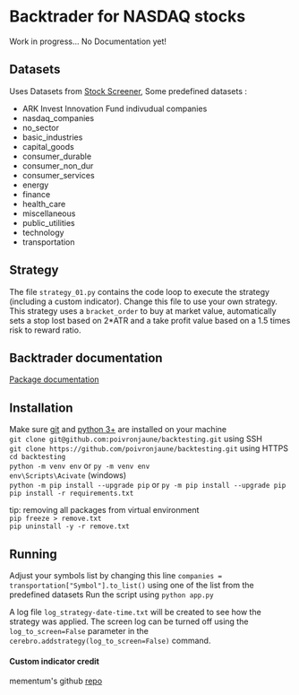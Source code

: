 # Backtrader for NASDAQ stocks

Work in progress... No Documentation yet!  
## Datasets
Uses Datasets from [Stock Screener](https://github.com/poivronjaune/stock_screener/tree/main/DATASETS), Some predefined datasets :
- ARK Invest Innovation Fund indivudual companies
- nasdaq_companies 
- no_sector        
- basic_industries 
- capital_goods    
- consumer_durable 
- consumer_non_dur 
- consumer_services
- energy           
- finance          
- health_care      
- miscellaneous    
- public_utilities 
- technology       
- transportation   



## Strategy
The file ``strategy_01.py`` contains the code loop to execute the strategy (including a custom indicator). Change this file to use your own strategy.  
This strategy uses a ``bracket_order`` to buy at market value, automatically sets a stop lost based on 2*ATR and a take profit value based on a 1.5 times risk to reward ratio.  

## Backtrader documentation
[Package documentation](https://www.backtrader.com/docu/)


## Installation  
Make sure [git](https://gitforwindows.org/) and [python 3+](https://www.python.org/downloads/) are installed on your machine  
``git clone git@github.com:poivronjaune/backtesting.git`` using SSH  
``git clone https://github.com/poivronjaune/backtesting.git`` using HTTPS  
``cd backtesting``  
``python -m venv env``  or ``py -m venv env``  
``env\Scripts\Acivate`` (windows)  
``python -m pip install --upgrade pip`` or ``py -m pip install --upgrade pip``  
``pip install -r requirements.txt``  
  
tip: removing all packages from virtual environment  
``pip freeze > remove.txt``  
``pip uninstall -y -r remove.txt``  
  
  
## Running
Adjust your symbols list by changing this line ``companies = transportation["Symbol"].to_list()``  using one of the list from the predefined datasets
Run the script using ``python app.py``  

A log file ``log_strategy-date-time.txt`` will be created to see how the strategy was applied. The screen log can be turned off using the ``log_to_screen=False`` parameter in the ``cerebro.addstrategy(log_to_screen=False)`` command.


#### Custom indicator credit  
mementum's github [repo](https://github.com/mementum/backtrader/pull/374/files)
